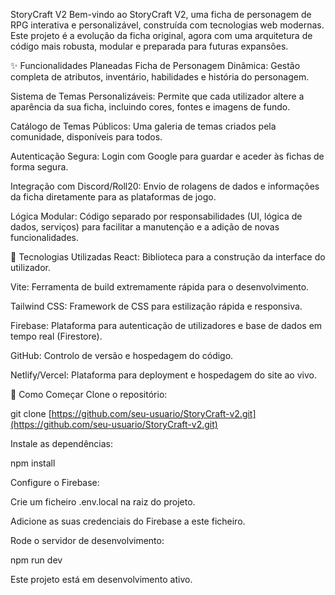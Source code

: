 StoryCraft V2
Bem-vindo ao StoryCraft V2, uma ficha de personagem de RPG interativa e personalizável, construída com tecnologias web modernas. Este projeto é a evolução da ficha original, agora com uma arquitetura de código mais robusta, modular e preparada para futuras expansões.

✨ Funcionalidades Planeadas
Ficha de Personagem Dinâmica: Gestão completa de atributos, inventário, habilidades e história do personagem.

Sistema de Temas Personalizáveis: Permite que cada utilizador altere a aparência da sua ficha, incluindo cores, fontes e imagens de fundo.

Catálogo de Temas Públicos: Uma galeria de temas criados pela comunidade, disponíveis para todos.

Autenticação Segura: Login com Google para guardar e aceder às fichas de forma segura.

Integração com Discord/Roll20: Envio de rolagens de dados e informações da ficha diretamente para as plataformas de jogo.

Lógica Modular: Código separado por responsabilidades (UI, lógica de dados, serviços) para facilitar a manutenção e a adição de novas funcionalidades.

🚀 Tecnologias Utilizadas
React: Biblioteca para a construção da interface do utilizador.

Vite: Ferramenta de build extremamente rápida para o desenvolvimento.

Tailwind CSS: Framework de CSS para estilização rápida e responsiva.

Firebase: Plataforma para autenticação de utilizadores e base de dados em tempo real (Firestore).

GitHub: Controlo de versão e hospedagem do código.

Netlify/Vercel: Plataforma para deployment e hospedagem do site ao vivo.

🏁 Como Começar
Clone o repositório:

git clone [https://github.com/seu-usuario/StoryCraft-v2.git](https://github.com/seu-usuario/StoryCraft-v2.git)

Instale as dependências:

npm install

Configure o Firebase:

Crie um ficheiro .env.local na raiz do projeto.

Adicione as suas credenciais do Firebase a este ficheiro.

Rode o servidor de desenvolvimento:

npm run dev

Este projeto está em desenvolvimento ativo.
